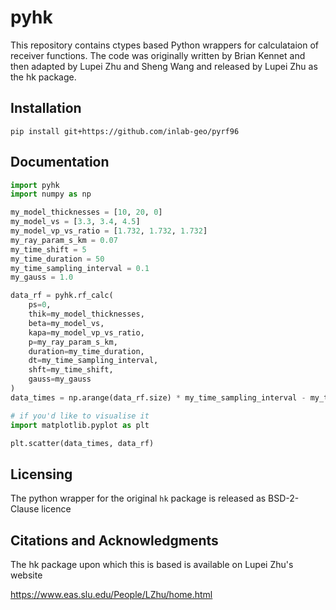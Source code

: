 # pyhk

This repository contains ctypes based Python wrappers for calculataion 
of receiver functions. The code was originally written by Brian Kennet and 
then adapted by Lupei Zhu and Sheng Wang and released by Lupei Zhu as the hk 
package.

## Installation
```
pip install git+https://github.com/inlab-geo/pyrf96
```

## Documentation


```python
import pyhk
import numpy as np

my_model_thicknesses = [10, 20, 0]
my_model_vs = [3.3, 3.4, 4.5]
my_model_vp_vs_ratio = [1.732, 1.732, 1.732]
my_ray_param_s_km = 0.07
my_time_shift = 5
my_time_duration = 50
my_time_sampling_interval = 0.1
my_gauss = 1.0

data_rf = pyhk.rf_calc(
    ps=0, 
    thik=my_model_thicknesses, 
    beta=my_model_vs, 
    kapa=my_model_vp_vs_ratio, 
    p=my_ray_param_s_km, 
    duration=my_time_duration, 
    dt=my_time_sampling_interval, 
    shft=my_time_shift, 
    gauss=my_gauss
)
data_times = np.arange(data_rf.size) * my_time_sampling_interval - my_time_shift

# if you'd like to visualise it
import matplotlib.pyplot as plt

plt.scatter(data_times, data_rf)
```


## Licensing
The python wrapper for the original `hk` package is released as BSD-2-Clause licence


## Citations and Acknowledgments

The hk package upon which this is based is available on  Lupei Zhu's website

https://www.eas.slu.edu/People/LZhu/home.html